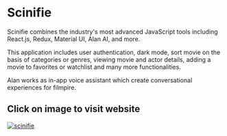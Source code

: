 # Scinifie

Scinifie combines the industry's most advanced JavaScript tools including React.js, Redux, Material UI, Alan AI, and more.

This application includes user authentication, dark mode, sort movie on the basis of categories or genres, viewing movie and actor details, adding a movie to favorites or watchlist and many more functionalities.

Alan works as in-app voice assistant which create conversational experiences for filmpire.

## Click on image to visit website

[![scinifie](https://user-images.githubusercontent.com/90481075/209411661-1918b051-31f3-49d5-9846-4e6c535c63ba.JPG)](https://scinifie.pages.dev/)
